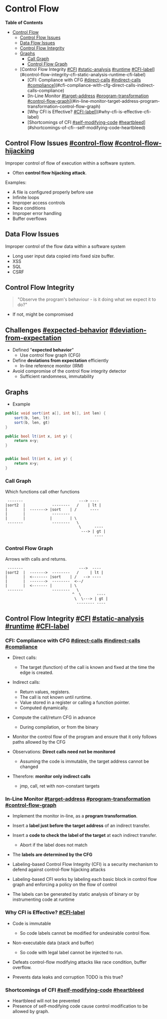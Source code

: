 # Control Flow
<!-- markdown-toc start - Don't edit this section. Run M-x markdown-toc-refresh-toc -->
**Table of Contents**

- [Control Flow](#control-flow)
    - [Control Flow Issues](#control-flow-issues)
    - [Data Flow Issues](#data-flow-issues)
    - [Control Flow Integrity](#control-flow-integrity)
    - [Graphs](#graphs)
        - [Call Graph](#call-graph)
        - [Control Flow Graph](#control-flow-graph)
    - [Control Flow Integrity [#CFI]() [#static-analysis]() [#runtime]() [#CFI-label]()](#control-flow-integrity-cfi-static-analysis-runtime-cfi-label)
        - [CFI: Compliance with CFG [#direct-calls]() [#indirect-calls]() [#compliance]()](#cfi-compliance-with-cfg-direct-calls-indirect-calls-compliance)
        - [In-Line Monitor [#target-address]() [#program-transformation]() [#control-flow-graph]()](#in-line-monitor-target-address-program-transformation-control-flow-graph)
        - [Why CFI is Effective? [#CFI-label]()](#why-cfi-is-effective-cfi-label)
        - [Shortcomings of CFI  [#self-modifying-code]() [#heartbleed]()](#shortcomings-of-cfi--self-modifying-code-heartbleed)

<!-- markdown-toc end -->

## Control Flow Issues  [#control-flow]() [#control-flow-hijacking]()
Improper control of flow of execution within a software system.

* Often **control flow hijacking attack**.

Examples:
* A file is configured properly before use
* Infinite loops
* Improper access controls
* Race conditions
* Improper error handling 
* Buffer overflows

## Data Flow Issues
Improper control of the flow data within a software system
* Long user input data copied into fixed size buffer.
* XSS 
* SQL
* CSRF

## Control Flow Integrity
> "Observe the program's behaviour - is it doing what we expect it to do?"
* If not, might be compromised

## Challenges [#expected-behavior]() [#deviation-from-expectation]()
* Defined "**expected behavior**"
  * Use control flow graph (CFG)
* Define **deviations from expectation** efficiently
  * In-line reference monitor (IRM)
* Avoid compromise of the control flow integrity detector
  * Sufficient randomness, immutability

## Graphs
* Example

```csharp
public void sort(int a[], int b[], int len) {
    sort(b, len, lt)
    sort(b, len, gt)
}

public bool lt(int x, int y) {
    return x<y;
}


public bool lt(int x, int y) {
    return x>y;
}
```

### Call Graph
Which functions call other functions

```
 -------                         ---> ----
|sort2  |            --------   /    | lt |
|       |  -------> |sort    | /      ----
|       |            -------- 
|       |           |        | \
 -------             --------   \
                                 \      ----
                                  ---> | gt |
                                        ----
```

### Control Flow Graph
Arrows with calls and returns.

```
 -------                         --->  ----
|sort2  |  ------->  --------   /     | lt |
|       |  <------- |sort    | /   --> ----
|       |  ------->  --------  <--/
|       |  <------- |        | \
 -------             --------   \
                              ^  \       ----
                               \  \---> | gt |
                                -------- ----
```
## Control Flow Integrity [#CFI]() [#static-analysis]() [#runtime]() [#CFI-label]()

### CFI: Compliance with CFG [#direct-calls]() [#indirect-calls]() [#compliance]()

* Direct calls:
  * The target (function) of the call is known and fixed at the time the edge is created.

* Indirect calls:
  * Return values, registers.
  * The call is not known until runtime.
  * Value stored in a register or calling a function pointer.
  * Computed dynamically.

* Compute the call/return CFG in advance
  * During compilation, or from the binary

* Monitor the control flow of the program and ensure that it only follows paths allowed by the CFG

* Observations: **Direct calls need not be monitored**
  * Assuming the code is immutable, the target address cannot be changed

* Therefore: **monitor only indirect calls**
  * jmp, call, ret with non-constant targets
  


### In-Line Monitor [#target-address]() [#program-transformation]() [#control-flow-graph]()
* Implement the monitor in-line, as a **program transformation**.
* Insert a **label just before the target address** of an indirect transfer.
* Insert a **code to check the label of the target** at each indirect transfer.
  * Abort if the label does not match
* The **labels are determined by the CFG**

* Labeling-based Control Flow Integrity (CFI) is a security mechanism to defend against control-flow hijacking attacks

* Labeling-based CFI works by labeling each basic block in control flow graph and enforcing a policy on the flow of control

* The labels can be generated by static analysis of binary or by instrumenting code at runtime

### Why CFI is Effective? [#CFI-label]()
* Code is immutable
    * So code labels cannot be modified for undesirable control flow.
* Non-executable data (stack and buffer)
    * So code with legal label cannot be injected to run.

* Defeats control-flow modifying attacks like race condition, buffer overflow.
* Prevents data leaks and corruption TODO is this true?

### Shortcomings of CFI  [#self-modifying-code]() [#heartbleed]()
* Heartbleed will not be prevented
* Presence of self-modifying code cause control modification to be allowed by graph.
